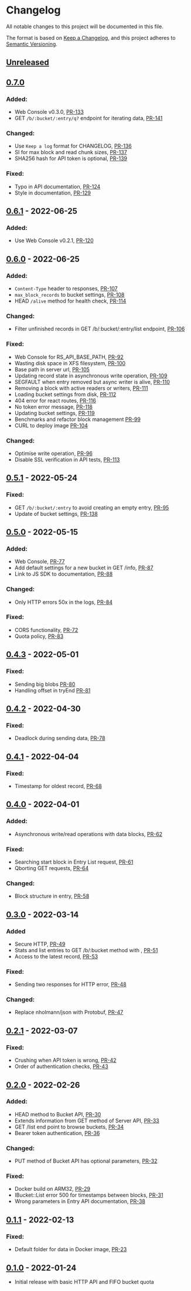 # Changelog

All notable changes to this project will be documented in this file.

The format is based on [Keep a Changelog](https://keepachangelog.com/en/1.0.0/),
and this project adheres to [Semantic Versioning](https://semver.org/spec/v2.0.0.html).

## [Unreleased]

## [0.7.0]

### Added:

- Web Console v0.3.0, [PR-133](https://github.com/reduct-storage/reduct-storage/pull/133)
- GET `/b/:bucket/:entry/q?` endpoint for iterating data, [PR-141](https://github.com/reduct-storage/reduct-storage/pull/141)

### Changed:

- Use `Keep a log` format for CHANGELOG, [PR-136](https://github.com/reduct-storage/reduct-storage/pull/136)
- SI for max block and read chunk sizes, [PR-137](https://github.com/reduct-storage/reduct-storage/pull/137)
- SHA256 hash for API token is optional, [PR-139](https://github.com/reduct-storage/reduct-storage/pull/139)

### Fixed:

- Typo in API documentation, [PR-124](https://github.com/reduct-storage/reduct-storage/pull/124)
- Style in documentation, [PR-129](https://github.com/reduct-storage/reduct-storage/pull/129)

## [0.6.1] - 2022-06-25

### Added:

- Use Web Console v0.2.1, [PR-120](https://github.com/reduct-storage/reduct-storage/pull/120)

## [0.6.0] - 2022-06-25

### Added:

- `Content-Type` header to responses, [PR-107](https://github.com/reduct-storage/reduct-storage/pull/107)
- `max_block_records` to bucket settings, [PR-108](https://github.com/reduct-storage/reduct-storage/pull/108)
- HEAD `/alive` method for health check, [PR-114](https://github.com/reduct-storage/reduct-storage/pull/114)

### Changed:

- Filter unfinished records in GET /b/:bucket/:entry/list
  endpoint, [PR-106](https://github.com/reduct-storage/reduct-storage/pull/106)

### Fixed:

- Web Console for RS_API_BASE_PATH, [PR-92](https://github.com/reduct-storage/reduct-storage/pull/92)
- Wasting disk space in XFS filesystem, [PR-100](https://github.com/reduct-storage/reduct-storage/pull/100)
- Base path in server url, [PR-105](https://github.com/reduct-storage/reduct-storage/pull/105)
- Updating record state in asynchronous write
  operation, [PR-109](https://github.com/reduct-storage/reduct-storage/pull/109)
- SEGFAULT when entry removed but async writer is
  alive, [PR-110](https://github.com/reduct-storage/reduct-storage/pull/110)
- Removing a block with active readers or
  writers, [PR-111](https://github.com/reduct-storage/reduct-storage/pull/111)
- Loading bucket settings from disk, [PR-112](https://github.com/reduct-storage/reduct-storage/pull/112)
- 404 error for react routes, [PR-116](https://github.com/reduct-storage/reduct-storage/pull/116)
- No token error message, [PR-118](https://github.com/reduct-storage/reduct-storage/pull/118)
- Updating bucket settings, [PR-119](https://github.com/reduct-storage/reduct-storage/pull/119)
- Benchmarks and refactor block management [PR-99](https://github.com/reduct-storage/reduct-storage/pull/99)
- CURL to deploy image [PR-104](https://github.com/reduct-storage/reduct-storage/pull/104)

### Changed:

- Optimise write operation, [PR-96](https://github.com/reduct-storage/reduct-storage/pull/96)
- Disable SSL verification in API tests, [PR-113](https://github.com/reduct-storage/reduct-storage/pull/113)

## [0.5.1] - 2022-05-24

### Fixed:

- GET `/b/:bucket/:entry` to avoid creating an empty
  entry, [PR-95](https://github.com/reduct-storage/reduct-storage/pull/95)
- Update of bucket settings, [PR-138](https://github.com/reduct-storage/reduct-storage/pull/138)

## [0.5.0] - 2022-05-15

### Added:

- Web Console, [PR-77](https://github.com/reduct-storage/reduct-storage/pull/77)
- Add default settings for a new bucket in GET /info, [PR-87](https://github.com/reduct-storage/reduct-storage/pull/87)
- Link to JS SDK to documentation, [PR-88](https://github.com/reduct-storage/reduct-storage/pull/88)

### Changed:

- Only HTTP errors 50x in the logs, [PR-84](https://github.com/reduct-storage/reduct-storage/issues/84)

### Fixed:

- CORS functionality, [PR-72](https://github.com/reduct-storage/reduct-storage/pull/72)
- Quota policy, [PR-83](https://github.com/reduct-storage/reduct-storage/pull/83)

## [0.4.3] - 2022-05-01

### Fixed:

- Sending big blobs [PR-80](https://github.com/reduct-storage/reduct-storage/pull/80)
- Handling offset in tryEnd [PR-81](https://github.com/reduct-storage/reduct-storage/pull/81)

## [0.4.2] - 2022-04-30

### Fixed:

- Deadlock during sending data, [PR-78](https://github.com/reduct-storage/reduct-storage/pull/78)

## [0.4.1] - 2022-04-04

### Fixed:

- Timestamp for oldest record, [PR-68](https://github.com/reduct-storage/reduct-storage/pull/68)

## [0.4.0] - 2022-04-01

### Added:

- Asynchronous write/read operations with data blocks, [PR-62](https://github.com/reduct-storage/reduct-storage/pull/62)

### Fixed:

- Searching start block in Entry List request, [PR-61](https://github.com/reduct-storage/reduct-storage/pull/61)
- Qborting GET requests, [PR-64](https://github.com/reduct-storage/reduct-storage/pull/64)

### Changed:

- Block structure in entry, [PR-58](https://github.com/reduct-storage/reduct-storage/pull/58)

## [0.3.0]  - 2022-03-14

### Added

- Secure HTTP, [PR-49](https://github.com/reduct-storage/reduct-storage/pull/49)
- Stats and list entries to GET /b/:bucket method with
  , [PR-51](https://github.com/reduct-storage/reduct-storage/pull/51)
- Access to the latest record, [PR-53](https://github.com/reduct-storage/reduct-storage/pull/53)

### Fixed:

- Sending two responses for HTTP error, [PR-48](https://github.com/reduct-storage/reduct-storage/pull/48)

### Changed:

- Replace nholmann/json with Protobuf, [PR-47](https://github.com/reduct-storage/reduct-storage/pull/47)

## [0.2.1] - 2022-03-07

### Fixed:

* Crushing when API token is wrong, [PR-42](https://github.com/reduct-storage/reduct-storage/pull/42)
* Order of authentication checks, [PR-43](https://github.com/reduct-storage/reduct-storage/pull/43)

## [0.2.0] - 2022-02-26

### Added:

- HEAD method to Bucket API, [PR-30](https://github.com/reduct-storage/reduct-storage/pull/30)
- Extends information from GET method of Server API, [PR-33](https://github.com/reduct-storage/reduct-storage/pull/33)
- GET /list end point to browse buckets, [PR-34](https://github.com/reduct-storage/reduct-storage/pull/34)
- Bearer token authentication, [PR-36](https://github.com/reduct-storage/reduct-storage/pull/36)

### Changed:

- PUT method of Bucket API has optional parameters, [PR-32](https://github.com/reduct-storage/reduct-storage/pull/32)

### Fixed:

- Docker build on ARM32, [PR-29](https://github.com/reduct-storage/reduct-storage/pull/29)
- IBucket::List error 500 for timestamps between
  blocks, [PR-31](https://github.com/reduct-storage/reduct-storage/pull/31)
- Wrong parameters in Entry API documentation, [PR-38](https://github.com/reduct-storage/reduct-storage/pull/38)

## [0.1.1] - 2022-02-13

### Fixed:

- Default folder for data in Docker image, [PR-23](https://github.com/reduct-storage/reduct-storage/pull/23)

## [0.1.0] - 2022-01-24

- Initial release with basic HTTP API and FIFO bucket quota

[Unreleased]: https://github.com/reduct-storage/reduct-storage/compare/v0.7.0...HEAD
[0.7.0]: https://github.com/reduct-storage/reduct-storage/compare/v0.6.1...v0.7.0
[0.6.1]: https://github.com/reduct-storage/reduct-storage/compare/v0.6.0...v0.6.1
[0.6.0]: https://github.com/reduct-storage/reduct-storage/compare/v0.5.1...v0.6.0
[0.5.1]: https://github.com/reduct-storage/reduct-storage/compare/v0.5.0...v0.5.1
[0.5.0]: https://github.com/reduct-storage/reduct-storage/compare/v0.4.3...v0.5.0
[0.4.3]: https://github.com/reduct-storage/reduct-storage/compare/v0.4.2...v0.4.3
[0.4.2]: https://github.com/reduct-storage/reduct-storage/compare/v0.4.1...v0.4.2
[0.4.1]: https://github.com/reduct-storage/reduct-storage/compare/v0.4.0...v0.4.1
[0.4.0]: https://github.com/reduct-storage/reduct-storage/compare/v0.3.0...v0.4.0
[0.3.0]: https://github.com/reduct-storage/reduct-storage/compare/v0.2.1...v0.3.0
[0.2.1]: https://github.com/reduct-storage/reduct-storage/compare/v0.2.0...v0.2.1
[0.2.0]: https://github.com/reduct-storage/reduct-storage/compare/v0.1.1...v0.2.0
[0.1.1]: https://github.com/reduct-storage/reduct-storage/compare/v0.1.0...v0.1.1
[0.1.0]: https://github.com/reduct-storage/reduct-storage/releases/tag/v0.1.0
